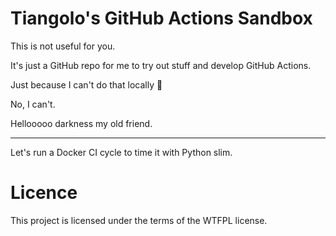 # Tiangolo's GitHub Actions Sandbox

This is not useful for you.

It's just a GitHub repo for me to try out stuff and develop GitHub Actions.

Just because I can't do that locally 🤷

No, I can't.

Hellooooo darkness my old friend.

---

Let's run a Docker CI cycle to time it with Python slim.

# Licence

This project is licensed under the terms of the WTFPL license.
